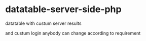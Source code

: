 # datatable-server-side-php

datatable with custum server results

and custum login anybody can change according to requirement
